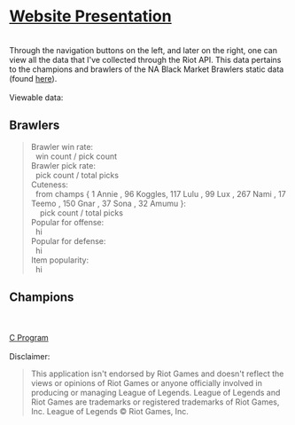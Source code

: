 # <a href="http://bmbstats.tk/">Website Presentation</a>
<br />
Through the navigation buttons on the left, and later on the right, one can view all the data that I've collected through the Riot API. This data pertains to the champions and brawlers of the NA Black Market Brawlers static data (found <a href="https://developer.riotgames.com/discussion/announcements/show/2lxEyIcE">here</a>).
<br />
<br />
Viewable data:
<h2>Brawlers</h2>
<blockquote>
Brawler win rate:<br />
&nbsp;&nbsp;win count  / pick count<br />
Brawler pick rate:<br />
&nbsp;&nbsp;pick count / total picks<br />
Cuteness:<br />
&nbsp;&nbsp;from champs {
1		Annie  ,
96	Koggles,
117	Lulu   ,
99	Lux    ,
267	Nami   ,
17	Teemo  ,
150	Gnar   ,
37	Sona   ,
32	Amumu
}:<br />
&nbsp;&nbsp;&nbsp;&nbsp;pick count / total picks<br />
Popular for offense:<br />
&nbsp;&nbsp;hi<br />
Popular for defense:<br />
&nbsp;&nbsp;hi<br />
Item popularity:<br />
&nbsp;&nbsp;hi<br />
</blockquote>
<h2>Champions</h2>
<br />
<br />
<a href="https://github.com/snitch-ninja/RIOT_API_DATA_PARSER">C Program</a>
<br />
<br />
Disclaimer:
<blockquote>This application isn't endorsed by Riot Games and doesn't reflect
the views or opinions of Riot Games or anyone officially involved
in producing or managing League of Legends. League of Legends and
Riot Games are trademarks or registered trademarks of Riot Games,
Inc. League of Legends © Riot Games, Inc.</blockquote>
